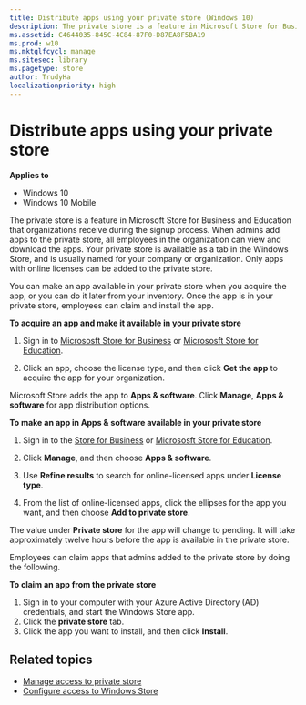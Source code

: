 ```yaml
---
title: Distribute apps using your private store (Windows 10)
description: The private store is a feature in Microsoft Store for Business and Microsoft Store for Education that organizations receive during the signup process.
ms.assetid: C4644035-845C-4C84-87F0-D87EA8F5BA19
ms.prod: w10
ms.mktglfcycl: manage
ms.sitesec: library
ms.pagetype: store
author: TrudyHa
localizationpriority: high
---
```


# Distribute apps using your private store


**Applies to**

-   Windows 10
-   Windows 10 Mobile

The private store is a feature in Microsoft Store for Business and Education that organizations receive during the signup process. When admins add apps to the private store, all employees in the organization can view and download the apps. Your private store is available as a tab in the Windows Store, and is usually named for your company or organization. Only apps with online licenses can be added to the private store.

You can make an app available in your private store when you acquire the app, or you can do it later from your inventory. Once the app is in your private store, employees can claim and install the app.

**To acquire an app and make it available in your private store**

1.  Sign in to [Micrososft Store for Business](https://businessstore.microsoft.com) or [Micrososft Store for Education](https://educationstore.microsoft.com).

2.  Click an app, choose the license type, and then click **Get the app** to acquire the app for your organization.

    <!--- ![Image showing Distribute options for app in the Windows Store for Business.](images/wsfb-distribute.png) -->

Microsoft Store adds the app to **Apps & software**. Click **Manage**, **Apps & software** for app distribution options. 

**To make an app in Apps & software available in your private store**

1.  Sign in to the [Store for Business](https://businessstore.microsoft.com) or [Micrososft Store for Education](https://educationstore.microsoft.com).
2.  Click **Manage**, and then choose **Apps & software**.

    <!--- ![Image showing Manage menu in Windows Store for Business.](images/wsfb-manageinventory.png) -->

3.  Use **Refine results** to search for online-licensed apps under **License type**.
4.  From the list of online-licensed apps, click the ellipses for the app you want, and then choose **Add to private store**.

    <!--- ![Image showing options from Action for each app in Inventory.](images/wsfb-inventoryaddprivatestore.png) -->

The value under **Private store** for the app will change to pending. It will take approximately twelve hours before the app is available in the private store.

Employees can claim apps that admins added to the private store by doing the following.

**To claim an app from the private store**

1. Sign in to your computer with your Azure Active Directory (AD) credentials, and start the Windows Store app.
2. Click the **private store** tab.
3. Click the app you want to install, and then click **Install**.

## Related topics
- [Manage access to private store](manage-access-to-private-store.md)
- [Configure access to Windows Store](/windows/configuration/stop-employees-from-using-the-windows-store)

 

 





